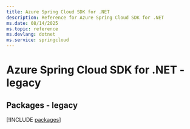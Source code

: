 ```yaml
---
title: Azure Spring Cloud SDK for .NET
description: Reference for Azure Spring Cloud SDK for .NET
ms.date: 08/14/2025
ms.topic: reference
ms.devlang: dotnet
ms.service: springcloud
---
```

# Azure Spring Cloud SDK for .NET - legacy
## Packages - legacy
[!INCLUDE [packages](spring-cloud-index.md)]